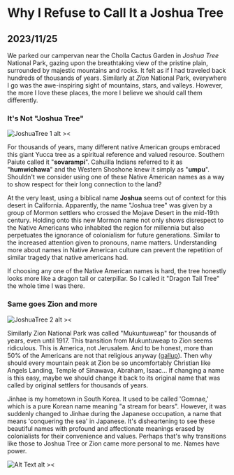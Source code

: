 # Why I Refuse to Call It a Joshua Tree

## 2023/11/25

We parked our campervan near the Cholla Cactus Garden in _Joshua Tree_ National Park, gazing upon the breathtaking view of the pristine plain, surrounded by majestic mountains and rocks. It felt as if I had traveled back hundreds of thousands of years. Similarly at _Zion_ National Park, everywhere I go was the awe-inspiring sight of mountains, stars, and valleys. However, the more I love these places, the more I believe we should call them differently. 

### It's Not "Joshua Tree"

![JoshuaTree 1 alt ><](https://github.com/jinnycho/jinnycho.github.io/blob/main/src/assets/photos/joshuaTree1.png?raw=true)

For thousands of years, many different native American groups embraced this giant Yucca tree as a spiritual reference and valued resource. Southern Paiute called it "**sovarampi**". Cahuilla Indians referred to it as "**humwichawa**" and the Western Shoshone knew it simply as "**umpu**". Shouldn't we consider using one of these Native American names as a way to show respect for their long connection to the land? 

At the very least, using a biblical name **Joshua** seems out of context for this desert in California. Apparently, the name "Joshua tree" was given by a group of Mormon settlers who crossed the Mojave Desert in the mid-19th century. Holding onto this new Mormon name not only shows disrespect to the Native Americans who inhabited the region for millennia but also perpetuates the ignorance of colonialism for future generations. Similar to the increased attention given to pronouns, name matters. Understanding more about names in Native American culture can prevent the repetition of similar tragedy that native americans had.

If choosing any one of the Native American names is hard, the tree honestly looks more like a dragon tail or caterpillar. So I called it "Dragon Tail Tree" the whole time I was there.

### Same goes Zion and more

![JoshuaTree 2 alt ><](https://github.com/jinnycho/jinnycho.github.io/blob/main/src/assets/photos/joshuaTree3.png?raw=true)

Similarly Zion National Park was called "Mukuntuweap" for thousands of years, even until 1917. This transition from Mukuntuweap to Zion seems ridiculous. This is America, not Jerusalem. And to be honest, more than 50% of the Americans are not that religious anyway ([gallup](https://news.gallup.com/poll/341963/church-membership-falls-below-majority-first-time.aspx)). Then why should every mountain peak at Zion be so uncomfortably Christian like Angels Landing, Temple of Sinawava, Abraham, Isaac... If changing a name is this easy, maybe we should change it back to its original name that was called by original settlers for thousands of years.

Jinhae is my hometown in South Korea. It used to be called 'Gomnae,' which is a pure Korean name meaning "a stream for bears". However, it was suddenly changed to Jinhae during the Japanese occupation, a name that means 'conquering the sea' in Japanese. It's disheartening to see these beautiful names with profound and affectionate meanings erased by colonialists for their convenience and values. Perhaps that's why transitions like those to Joshua Tree or Zion came more personal to me. Names have power.

![Alt Text alt ><](https://media.giphy.com/media/7JBm1BxfVU715q5mT3/giphy.gif)